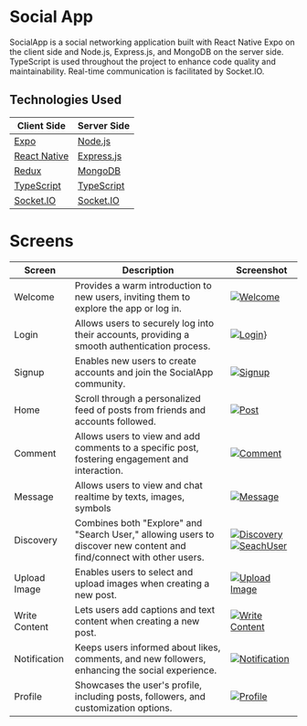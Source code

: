 # Social App

SocialApp is a social networking application built with React Native Expo on the client side and Node.js, Express.js, and MongoDB on the server side. TypeScript is used throughout the project to enhance code quality and maintainability. Real-time communication is facilitated by Socket.IO.


## Technologies Used

| **Client Side**                                 | **Server Side**                                 |
|--------------------------------------------------|-------------------------------------------------|
| [Expo](https://docs.expo.dev/)                   | [Node.js](https://nodejs.org/)                  |
| [React Native](https://reactnative.dev/)         | [Express.js](https://expressjs.com/)            |
| [Redux](https://redux.js.org/)                   | [MongoDB](https://www.mongodb.com/)             |
| [TypeScript](https://www.typescriptlang.org/)    | [TypeScript](https://www.typescriptlang.org/)  |
| [Socket.IO](https://socket.io/)                  | [Socket.IO](https://socket.io/)                 |

#  Screens

| Screen          | Description                                                                         | Screenshot                                     |
|-----------------|-------------------------------------------------------------------------------------|------------------------------------------------|
| Welcome         | Provides a warm introduction to new users, inviting them to explore the app or log in. | [![Welcome](assets/welcome.png)](https://www.youtube.com/watch?v=kNGpZPVZufk)                |
| Login           | Allows users to securely log into their accounts, providing a smooth authentication process. | [![Login](assets/login.png)](https://www.youtube.com/watch?v=kNGpZPVZufk)} |
| Signup          | Enables new users to create accounts and join the SocialApp community.                 | [![Signup](assets/signup.png)](https://www.youtube.com/watch?v=kNGpZPVZufk)                  |
| Home            | Scroll through a personalized feed of posts from friends and accounts followed.             | [![Post](assets/home.png)](https://www.youtube.com/watch?v=vqdm-3hcmjA)                     |
| Comment         | Allows users to view and add comments to a specific post, fostering engagement and interaction. | [![Comment](assets/comment.png)](https://www.youtube.com/watch?v=vqdm-3hcmjA)            |
| Message         | Allows users to view and chat realtime by texts, images, symbols | [![Message](assets/message.png)](https://www.youtube.com/watch?v=R4BMpNprKEc)             |
| Discovery       | Combines both "Explore" and "Search User," allowing users to discover new content and find/connect with other users. | [![Discovery](assets/discovery.png)](https://www.youtube.com/watch?v=R4BMpNprKEc) [![SeachUser](assets/searchuser.png)](https://www.youtube.com/watch?v=R4BMpNprKEc)    |
| Upload Image    | Enables users to select and upload images when creating a new post.                    | [![Upload Image](assets/uploadimage1.png)](https://www.youtube.com/watch?v=m_yOBMjIOHU)     |
| Write Content   | Lets users add captions and text content when creating a new post.                     | [![Write Content](assets/addtext.png)](https://www.youtube.com/watch?v=m_yOBMjIOHU)   |
| Notification    | Keeps users informed about likes, comments, and new followers, enhancing the social experience. | [![Notification](assets/notify.png)](https://www.youtube.com/watch?v=n2GBkVdcfpM) |
| Profile         | Showcases the user's profile, including posts, followers, and customization options.  | [![Profile](assets/profile.png)](https://www.youtube.com/watch?v=rzPcdsa99WE)                |



